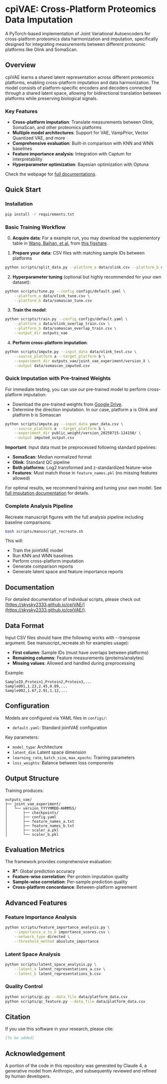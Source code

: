 # cpiVAE: Cross-Platform Proteomics Data Imputation

A PyTorch-based implementation of Joint Variational Autoencoders for cross-platform proteomics data harmonization and imputation, specifically designed for integrating measurements between different proteomic platforms like Olink and SomaScan.

## Overview

cpiVAE learns a shared latent representation across different proteomics platforms, enabling cross-platform imputation and data harmonization. The model consists of platform-specific encoders and decoders connected through a shared latent space, allowing for bidirectional translation between platforms while preserving biological signals.

### Key Features

- **Cross-platform imputation**: Translate measurements between Olink, SomaScan, and other proteomics platforms
- **Multiple model architectures**: Support for VAE, VampPrior, Vector Quantized VAE, and more
- **Comprehensive evaluation**: Built-in comparison with KNN and WNN baselines
- **Feature importance analysis**: Integration with Captum for interpretability
- **Hyperparameter optimization**: Bayesian optimization with Optuna

Check the webpage for [full documentations](https://skysky2333.github.io/cpiVAE/).

## Quick Start

### Installation

```bash
pip install -r requirements.txt
```

### Basic Training Workflow

0. **Acquire data**: For a example run, you may download the supplementory table in [Wang, Baihan, et al.](https://www.nature.com/articles/s41467-025-56935-2#data-availability) from [this figshare](https://figshare.com/articles/dataset/CKB_Olink_SomaScan_overlapping_proteins/27931350).

1. **Prepare your data**: CSV files with matching sample IDs between platforms
```bash
python scripts/split_data.py --platform_a data/olink.csv --platform_b data/somascan.csv --output_dir data/
```

2. **Hyperparameter tuning** (optional but highly recommended for your own dataset):
```bash
python scripts/tune.py --config configs/default.yaml \
    --platform_a data/olink_tune.csv \
    --platform_b data/somascan_tune.csv
```

3. **Train the model**:
```bash
python scripts/train.py --config configs/default.yaml \
    --platform_a data/olink_overlap_train.csv \
    --platform_b data/somascan_overlap_train.csv \
    --output_dir outputs_vae
```

4. **Perform cross-platform imputation**:
```bash
python scripts/impute.py --input_data data/olink_test.csv \
    --source_platform a --target_platform b \
    --experiment_dir outputs_vae/joint_vae_experiment/version_X \
    --output data/somascan_imputed.csv
```

### Quick Imputation with Pre-trained Weights

For immediate testing, you can use our pre-trained model to perform cross-platform imputation:
- Download the pre-trained weights from [Google Drive](https://drive.google.com/drive/folders/1u5j3JBGjkvZrRHIDL3u1YNTqFM2JoTIO?usp=sharing).
- Determine the direction imputation. In our case, platform a is Olink and platform b is Somascan

```bash
python scripts/impute.py --input_data your_data.csv \
    --source_platform a --target_platform b \
    --experiment_dir public_weight/version_20250715-124150/ \
    --output imputed_output.csv
```

**Important**: Input data must be preprocessed following standard pipelines:
- **SomaScan**: Median normalized format
- **Olink**: Standard QC pipeline
- **Both platforms**: Log2 transformed and z-standardized feature-wise
- **Features**: Must match those in `feature_names.pkl` (no missing features allowed)

For optimal results, we recommend training and tuning your own model. See [full imputation documentation](https://skysky2333.github.io/cpiVAE/impute) for details.

### Complete Analysis Pipeline

Recreate manuscript figures with the full analysis pipeline including baseline comparisons:

```bash
bash scripts/manuscript_recreate.sh
```

This will:
- Train the jointVAE model
- Run KNN and WNN baselines
- Perform cross-platform imputation
- Generate comparison reports
- Generate latent space and feature importance reports


## Documentation

For detailed documentation of individual scripts, please check out [https://skysky2333.github.io/cpiVAE/](https://skysky2333.github.io/cpiVAE/).




## Data Format

Input CSV files should have (the following works with --transpose argument. See manuscript_recreate.sh for examples usage):
- **First column**: Sample IDs (must have overlaps between platforms)
- **Remaining columns**: Feature measurements (proteins/analytes)
- **Missing values**: Allowed and handled during preprocessing

Example:
```
SampleID,Protein1,Protein2,Protein3,...
Sample001,1.23,2.45,0.89,...
Sample002,1.67,2.91,1.12,...
```

## Configuration

Models are configured via YAML files in `configs/`:
- `default.yaml`: Standard jointVAE configuration

Key parameters:
- `model_type`: Architecture
- `latent_dim`: Latent space dimension
- `learning_rate`, `batch_size`, `max_epochs`: Training parameters
- `loss_weights`: Balance between loss components

## Output Structure

Training produces:
```
outputs_vae/
├── joint_vae_experiment/
│   └── version_YYYYMMDD-HHMMSS/
│       ├── checkpoints/
│       ├── config.yaml
│       ├── feature_names_a.txt
│       ├── feature_names_b.txt
│       ├── scaler_a.pkl
│       └── scaler_b.pkl
```

## Evaluation Metrics

The framework provides comprehensive evaluation:
- **R²**: Global prediction accuracy
- **Feature-wise correlation**: Per-protein imputation quality  
- **Sample-wise correlation**: Per-sample prediction quality
- **Cross-platform concordance**: Between-platform agreement

## Advanced Features

### Feature Importance Analysis
```bash
python scripts/feature_importance_analysis.py \
    --importance_a_to_b importance_scores.csv \
    --network_type directed \
    --threshold_method absolute_importance
```

### Latent Space Analysis
```bash
python scripts/latent_space_analysis.py \
    --latent_a latent_representations_a.csv \
    --latent_b latent_representations_b.csv
```

### Quality Control
```bash
python scripts/qc.py --data_file data/platform_data.csv
python scripts/qc_feature.py --data_file data/platform_data.csv
```

## Citation

If you use this software in your research, please cite:

```bibtex
[To be added]
```

## Acknowledgement

A portion of the code in this repository was generated by Claude 4, a generative model from Anthropic, and subsequently reviewed and refined by human developers.
